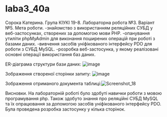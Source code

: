# laba3_40a
Сорока Катерина. Група КІУКІ 19-8. Лабораторна робота №3. Варіант №5. 
Мета роботи. 
-знайомство з використанням реляційних СУБД у веб-застосунках, створених за допомогою мови PHP.
-опанування утиліти phpMyAdmin для виконання поширених операцій при роботі з базами даних.
-вивчення засобів уніфікованого інтерфейсу PDO для роботи з СУБД MySQL.
-розробка веб-застосунка, у якому реалізовані основні операції використання баз даних.

ER-діаграма структури бази даних:
![image](https://user-images.githubusercontent.com/69310977/233749429-2fefa6b8-8ff5-475e-8bbd-bd73c504727c.png)

Зображення створеної сторінки запиту: ![image](https://user-images.githubusercontent.com/69310977/233749876-c9171f76-aed4-45ed-bd5a-0e213c9789e1.png)

Зображення отриманого документа таблиці:![Screenshot_18](https://user-images.githubusercontent.com/69310977/233749780-e2af4182-a282-47f7-9b24-c1d205d6c0a2.png)

Висновки. На лабораторній роботі було здобуті навички роботи з мовою програмування php. Також здобуто знання про реляційні СУБД MySQL та їх опрацювання за допомогою засобів уніфікованого інтерфейсу PDO. Була проведена розробка застосунку у кілька сторінок.

